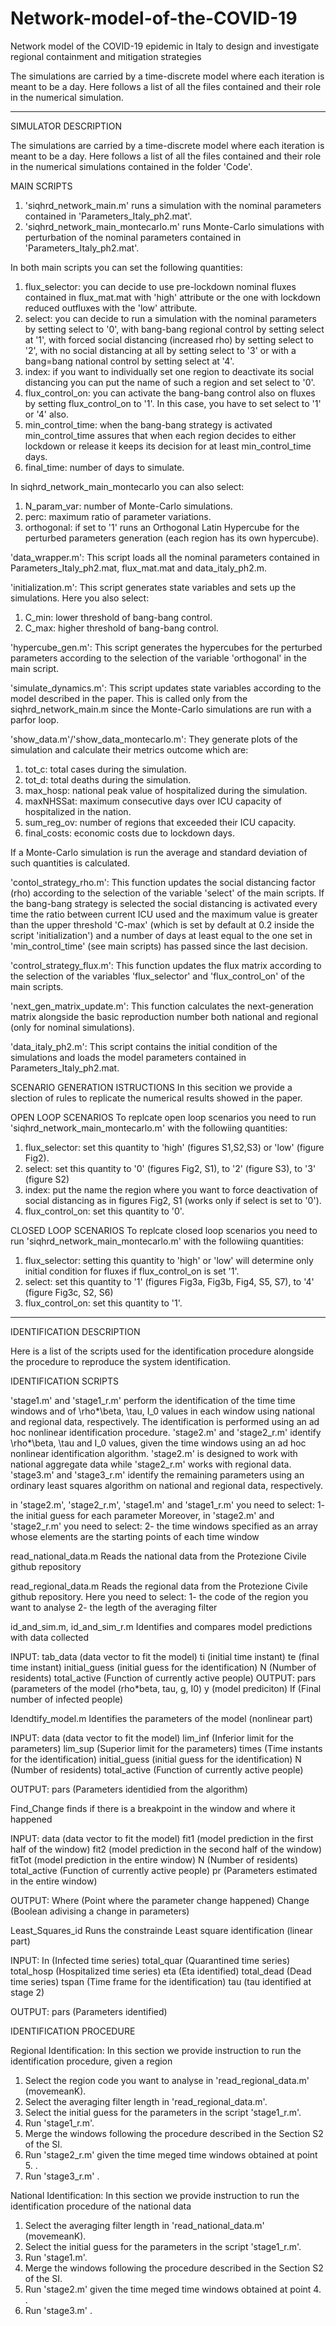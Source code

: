 # Network-model-of-the-COVID-19
Network model of the COVID-19 epidemic in Italy to design and investigate regional containment and mitigation strategies

The simulations are carried by a time-discrete model where each iteration is meant to be a day.
Here follows a list of all the files contained and their role in the numerical simulation. 

----------------------------------------------------------------------------------------------------------------------------------------------------
SIMULATOR DESCRIPTION


The simulations are carried by a time-discrete model where each iteration is meant to be a day.
Here follows a list of all the files contained and their role in the numerical simulations contained in the folder 'Code'. 

MAIN SCRIPTS
1.  'siqhrd_network_main.m' runs a simulation with the nominal parameters contained in 'Parameters_Italy_ph2.mat'.
2.  'siqhrd_network_main_montecarlo.m' runs Monte-Carlo simulations with perturbation of the nominal parameters contained in 'Parameters_Italy_ph2.mat'.

In both main scripts you can set the following quantities:

1.  flux_selector: you can decide to use pre-lockdown nominal fluxes contained in flux_mat.mat with 'high' attribute or the one with lockdown reduced outfluxes with the 'low' attribute.
2.  select: you can decide to run a simulation with the nominal parameters by setting select to '0', with bang-bang regional control by setting select at  '1', with forced social distancing (increased rho) by setting select to '2', with no social distancing at all by setting select to '3' or with a bang=bang national control by setting select at '4'.
3.  index: if you want to individually set one region to deactivate its social distancing you can put the name of such a region and set select to '0'.
4.  flux_control_on: you can activate the bang-bang control also on fluxes by setting  flux_control_on to '1'. In this case, you have to set select to '1' or '4' also.
5.  min_control_time: when the bang-bang strategy is activated min_control_time assures that when each region decides to either lockdown or release it keeps its decision for at least min_control_time days.
6.  final_time: number of days to simulate.
    
In siqhrd_network_main_montecarlo you can also select:    

1.  N_param_var: number of Monte-Carlo simulations.
2.  perc: maximum ratio of parameter variations.
3.  orthogonal: if set to '1' runs an Orthogonal Latin Hypercube for the perturbed parameters generation (each region has its own hypercube).

'data_wrapper.m':
This script loads all the nominal parameters contained in Parameters_Italy_ph2.mat, flux_mat.mat and data_italy_ph2.m.
    
'initialization.m':
This script generates state variables and sets up the simulations. Here you also select:
1.  C_min: lower threshold of bang-bang control.
2.  C_max: higher threshold of bang-bang control.

'hypercube_gen.m':
This script generates the hypercubes for the perturbed parameters according to the selection of the variable 'orthogonal' in the main script.

'simulate_dynamics.m':
This script updates state variables according to the model described in the paper. This is called only from the siqhrd_network_main.m since the Monte-Carlo simulations are run with a parfor loop.  

'show_data.m'/'show_data_montecarlo.m':
They generate plots of the simulation and calculate their metrics outcome which are:

1.  tot_c: total cases during the simulation.
2.  tot_d: total deaths during the simulation.
3.  max_hosp: national peak value of hospitalized during the simulation.
4.  maxNHSSat: maximum consecutive days over ICU capacity of hospitalized in the nation.
5.  sum_reg_ov: number of regions that exceeded their ICU capacity.
6.  final_costs: economic costs due to lockdown days.

If a Monte-Carlo simulation is run the average and standard deviation of such quantities is calculated.

'contol_strategy_rho.m':
This function updates the social distancing factor (rho) according to the selection of the variable 'select' of the main scripts. If the bang-bang strategy is selected the social distancing is activated every time the ratio between current ICU used and the maximum value is greater than the upper threshold 'C-max' (which is set by default at 0.2 inside the script 'initialization') and a number of days at least equal to the one set in 'min_control_time' (see main scripts) has passed since the last decision.

'control_strategy_flux.m':
This function updates the flux matrix according to the selection of the variables 'flux_selector' and 'flux_control_on' of the main scripts.

'next_gen_matrix_update.m':
This function calculates the next-generation matrix alongside the basic reproduction number both national and regional (only for nominal simulations). 

'data_italy_ph2.m':
This script contains the initial condition of the simulations and loads the model parameters contained in Parameters_Italy_ph2.mat.

SCENARIO GENERATION ISTRUCTIONS
In this secition we provide a slection of rules to replicate the numerical results showed in the paper.

OPEN LOOP SCENARIOS
To replcate open loop scenarios you need to run 'siqhrd_network_main_montecarlo.m' with the followiing quantities:
1.  flux_selector: set this quantity to 'high' (figures S1,S2,S3) or 'low' (figure Fig2). 
2.  select: set this quantity to '0' (figures Fig2, S1), to '2' (figure S3), to '3' (figure S2) 
3.  index: put the name the region where you want to force deactivation of social distancing as in figures Fig2, S1 (works only if select is set to '0').
4.  flux_control_on: set this quantity to '0'.

CLOSED LOOP SCENARIOS
To replcate closed loop scenarios you need to run 'siqhrd_network_main_montecarlo.m' with the followiing quantities:
1.  flux_selector: setting this quantity to 'high' or 'low' will determine only initial condition for fluxes if flux_control_on is set '1'. 
2.  select: set this quantity to '1' (figures Fig3a, Fig3b, Fig4, S5, S7), to '4' (figure Fig3c, S2, S6) 
3.  flux_control_on: set this quantity to '1'.

----------------------------------------------------------------------------------------------------------------------------------------------------
IDENTIFICATION DESCRIPTION


Here is a list of the scripts used for the identification procedure alongside the procedure to reproduce the system identification.

IDENTIFICATION SCRIPTS


'stage1.m' and 'stage1_r.m' perform the identification of the time time windows and of \rho*\beta, \tau, I_0 values in each window using
national and regional data, respectively. The identification is performed using an ad hoc nonlinear identification
procedure.
'stage2.m' and 'stage2_r.m' identify \rho*\beta, \tau and I_0 values, given the time windows using an ad hoc nonlinear 
identification algorithm. 'stage2.m' is designed
to work with national aggregate data while 'stage2_r.m' works with regional data.
'stage3.m' and 'stage3_r.m' identify the remaining parameters using an ordinary least squares algorithm on national
and regional data, respectively.
 
in 'stage2.m', 'stage2_r.m', 'stage1.m' and 'stage1_r.m' you need to select:
1- the initial guess for each parameter
Moreover, in 'stage2.m' and 'stage2_r.m' you need to select:
2- the time windows specified as an array whose elements are the starting points of each time window

read_national_data.m
Reads the national data from the Protezione Civile github repository

read_regional_data.m
Reads the regional data from the Protezione Civile github repository. Here you need to select:
1- the code of the region you want to analyse
2- the legth of the averaging filter


id_and_sim.m, id_and_sim_r.m
Identifies and compares model predictions with data collected


INPUT:     tab_data        (data vector to fit the model)
           ti              (initial time instant)
           te              (final time instant)
        initial_guess    (initial guess for the identification)
        N               (Number of residents)
        total_active    (Function of currently active people)
OUTPUT: pars            (parameters of the model (rho*beta, tau, g, I0)
        y               (model prediciton)
        If              (Final number of infected people)

Idendtify_model.m 
Identifies the parameters of the model (nonlinear part)

INPUT:  data            (data vector to fit the model)
        lim_inf         (Inferior limit for the parameters)
        lim_sup         (Superior limit for the parameters)
        times           (Time instants for the identification)
        initial_guess    (initial guess for the identification)
        N               (Number of residents)
        total_active    (Function of currently active people)

OUTPUT: pars            (Parameters identidied from the algorithm)

Find_Change
finds if there is a breakpoint in the window and where it happened

INPUT:  data            (data vector to fit the model)
        fit1            (model prediction in the first half of the window)
        fit2            (model prediction in the second half of the window)
        fitTot          (model prediction in the entire window)
        N               (Number of residents)
        total_active    (Function of currently active people)
        pr              (Parameters estimated in the entire window)
 

OUTPUT: Where           (Point where the parameter change happened)
        Change          (Boolean adivising a change in parameters)

 

Least_Squares_id
Runs the constrainde Least square identification (linear part)


INPUT:  In              (Infected time series)
        total_quar      (Quarantined time series)
        total_hosp      (Hospitalized time series)
        eta             (Eta identified)
        total_dead      (Dead time series)
        tspan           (Time frame for the identification)
        tau             (tau identified at stage 2)

OUTPUT: pars            (Parameters identified)

IDENTIFICATION PROCEDURE 

Regional Identification: In this section we provide instruction to run the identification procedure, given a region

1. Select the region code you want to analyse in 'read_regional_data.m' (movemeanK). 
2. Select the averaging filter length in 'read_regional_data.m'. 
3. Select the initial guess for the parameters in the script 'stage1_r.m'.
4. Run 'stage1_r.m'.
5. Merge the windows following the procedure described in the Section S2 of the SI.
6. Run 'stage2_r.m' given the time meged time windows obtained at point 5. .
7. Run 'stage3_r.m' .

National Identification: In this section we provide instruction to run the identification procedure of the national data
 
1. Select the averaging filter length in 'read_national_data.m' (movemeanK). 
2. Select the initial guess for the parameters in the script 'stage1_r.m'.
3. Run 'stage1.m'.
4. Merge the windows following the procedure described in the Section S2 of the SI.
5. Run 'stage2.m' given the time meged time windows obtained at point 4. .
6. Run 'stage3.m' .

